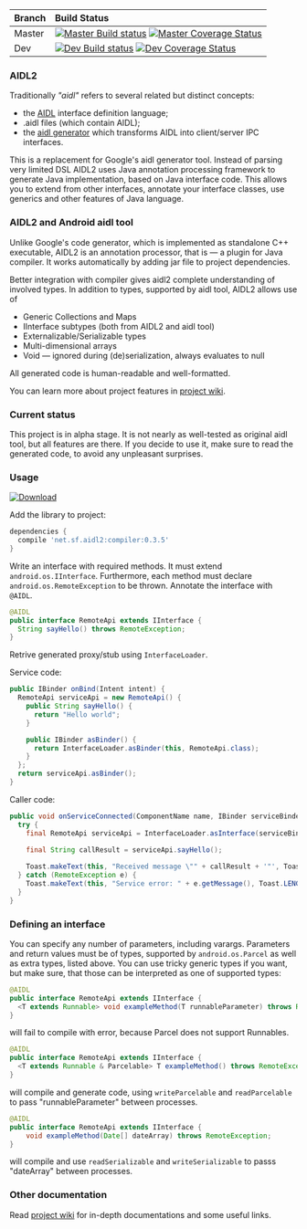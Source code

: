 | Branch | Build Status                                                                                                     |
| ------ |:-----------------------------------------------------------------------------------------------------------------|
| Master | [![Master Build status][master build]][travis link] [![Master Coverage Status][master coverage]][coveralls link] |
| Dev    | [![Dev Build status][dev build]][travis link] [![Dev Coverage Status][dev coverage]][coveralls link]             |

[travis link]: https://travis-ci.org/chdir/aidl2
[coveralls link]: https://coveralls.io/github/chdir/aidl2
[master build]: https://travis-ci.org/chdir/aidl2.svg?branch=master
[dev build]: https://travis-ci.org/chdir/aidl2.svg?branch=dev
[master coverage]: https://coveralls.io/repos/github/chdir/aidl2/badge.svg?branch=master
[dev coverage]: https://coveralls.io/repos/github/chdir/aidl2/badge.svg?branch=dev

### AIDL2

Traditionally *"aidl"* refers to several related but distinct concepts:

* the [AIDL][1] interface definition language;
* .aidl files (which contain AIDL);
* the [aidl generator][2] which transforms AIDL into client/server IPC interfaces.

This is a replacement for Google's aidl generator tool. Instead of parsing very limited DSL AIDL2
 uses Java annotation processing framework to generate Java implementation, based on Java
interface code. This allows you to extend from other interfaces, annotate your interface classes,
use generics and other features of Java language.

### AIDL2 and Android aidl tool

Unlike Google's code generator, which is implemented as standalone C++ executable,
AIDL2 is an annotation processor, that is — a plugin for Java compiler. It works automatically
by adding jar file to project dependencies.

Better integration with compiler gives aidl2 complete understanding of involved types.
In addition to types, supported by aidl tool, AIDL2 allows use of

* Generic Collections and Maps
* IInterface subtypes (both from AIDL2 and aidl tool)
* Externalizable/Serializable types
* Multi-dimensional arrays
* Void — ignored during (de)serialization, always evaluates to null

All generated code is human-readable and well-formatted.

You can learn more about project features in [project wiki](http://sf.net/p/aidl2/docs/#miscalleous-features).

### Current status

This project is in alpha stage. It is not nearly as well-tested as original aidl tool, but
all features are there. If you decide to use it, make sure to read the generated code, to
avoid any unpleasant surprises.

### Usage

[![Download](https://api.bintray.com/packages/alexanderr/maven/aidl2/images/download.svg)](https://bintray.com/alexanderr/maven/aidl2/_latestVersion)

Add the library to project:

```groovy
dependencies {
  compile 'net.sf.aidl2:compiler:0.3.5'
}
```

Write an interface with required methods. It must extend `android.os.IInterface`. Furthermore,
each method must declare `android.os.RemoteException` to be thrown.
Annotate the interface with `@AIDL`.

```java
@AIDL
public interface RemoteApi extends IInterface {
  String sayHello() throws RemoteException;
}
```

Retrive generated proxy/stub using `InterfaceLoader`.

Service code:

```java
public IBinder onBind(Intent intent) {
  RemoteApi serviceApi = new RemoteApi() {
    public String sayHello() {
      return "Hello world";
    }

    public IBinder asBinder() {
      return InterfaceLoader.asBinder(this, RemoteApi.class);
    }
  };
  return serviceApi.asBinder();
}
```

Caller code:

```java
public void onServiceConnected(ComponentName name, IBinder serviceBinder) {
  try {
    final RemoteApi serviceApi = InterfaceLoader.asInterface(serviceBinder, RemoteApi.class);
    
    final String callResult = serviceApi.sayHello();

    Toast.makeText(this, "Received message \"" + callResult + '"', Toast.LENGTH_SHORT).show();
  } catch (RemoteException e) {
    Toast.makeText(this, "Service error: " + e.getMessage(), Toast.LENGTH_SHORT).show();
  }
}
```

### Defining an interface

You can specify any number of parameters, including varargs. Parameters and
return values must be of types, supported by `android.os.Parcel` as well as extra types,
listed above. You can use tricky generic types if you want, but make sure, that those can be
interpreted as one of supported types:

```java
@AIDL
public interface RemoteApi extends IInterface {
  <T extends Runnable> void exampleMethod(T runnableParameter) throws RemoteException;
}
```

will fail to compile with error, because Parcel does not support Runnables.

```java
@AIDL
public interface RemoteApi extends IInterface {
  <T extends Runnable & Parcelable> T exampleMethod() throws RemoteException;
}
```

will compile and generate code, using `writeParcelable`  and `readParcelable` to pass "runnableParameter"
between processes.

```java
@AIDL
public interface RemoteApi extends IInterface {
    void exampleMethod(Date[] dateArray) throws RemoteException;
}
```

will compile and use `readSerializable` and `writeSerializable` to passs "dateArray" between processes.

### Other documentation

Read [project wiki](http://sf.net/p/aidl2/docs/) for in-depth documentations and some useful links.

[1]: https://developer.android.com/guide/components/aidl.html
[2]: https://android.googlesource.com/platform/system/tools/aidl/
